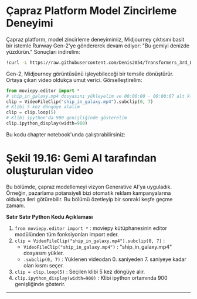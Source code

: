 # Çapraz Platform Model Zincirleme Deneyimi

Çapraz platform, model zincirleme deneyimimiz, Midjourney çıktısını basit bir istemle Runway Gen-2'ye göndererek devam ediyor: "Bu gemiyi denizde yüzdürün." Sonuçları indirelim: 
```bash
!curl -L https://raw.githubusercontent.com/Denis2054/Transformers_3rd_Edition/master/Chapter19/ship_in_galaxy.mp4 --output "ship_in_galaxy.mp4"
```
Gen-2, Midjourney görüntüsünü işleyebileceği bir temsile dönüştürür. Ortaya çıkan video oldukça umut verici. 
Görselleştirelim:

```python
from moviepy.editor import * 
# ship_in_galaxy.mp4 dosyasını yükleyelim ve 00:00:00 - 00:00:07 alt klibini seçelim
clip = VideoFileClip("ship_in_galaxy.mp4").subclip(0, 7)
# Klibi 5 kez döngüye alalım
clip = clip.loop(5)
# Klibi ipython'da 900 genişliğinde gösterelim
clip.ipython_display(width=900)
```
Bu kodu chapter notebook'unda çalıştırabilirsiniz: 
# Şekil 19.16: Gemi AI tarafından oluşturulan video

Bu bölümde, çapraz modellemeyi vizyon Generative AI'ya uyguladık. Örneğin, pazarlama potansiyeli bizi otomatik reklam kampanyalarına oldukça ileri götürebilir. Bu bölümü özetleyip bir sonraki keşfe geçme zamanı. 

**Satır Satır Python Kodu Açıklaması**

1. `from moviepy.editor import *` : moviepy kütüphanesinin editor modülünden tüm fonksiyonları import eder.
2. `clip = VideoFileClip("ship_in_galaxy.mp4").subclip(0, 7)` : 
   - `VideoFileClip("ship_in_galaxy.mp4")` : "ship_in_galaxy.mp4" dosyasını yükler.
   - `.subclip(0, 7)` : Yüklenen videodan 0. saniyeden 7. saniyeye kadar olan kısmı seçer.
3. `clip = clip.loop(5)` : Seçilen klibi 5 kez döngüye alır.
4. `clip.ipython_display(width=900)` : Klibi ipython ortamında 900 genişliğinde gösterir.

---

